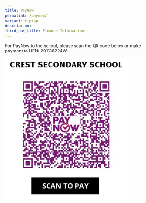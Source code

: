 ```yaml
---
title: PayNow
permalink: /paynow/
variant: tiptap
description: ""
third_nav_title: Finance Information
---
```

<p>For PayNow to the school, please scan the QR code below or make payment
to UEN: 201136224W.</p>
<p></p>
<p></p>
<div class="isomer-image-wrapper">
<img style="width: 80%;" height="auto" width="100%" alt="PayNow" src="/images/CREST_PAYNOW.png">
</div>
<p></p>